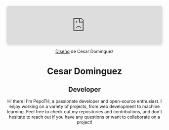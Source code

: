 <div align = "center">
  <div style="position: relative; width: 100%; height: 0; padding-top: 25.0000%;
 padding-bottom: 0; box-shadow: 0 2px 8px 0 rgba(63,69,81,0.16); margin-top: 1.6em; margin-bottom: 0.9em; overflow: hidden;
 border-radius: 8px; will-change: transform;">
  <iframe loading="lazy" style="position: absolute; width: 100%; height: 100%; top: 0; left: 0; border: none; padding: 0;margin: 0;"
    src="https:&#x2F;&#x2F;www.canva.com&#x2F;design&#x2F;DAGDYqLGHio&#x2F;4J5M4qPctI4TO9Xs6whSYA&#x2F;view?embed" allowfullscreen="allowfullscreen" allow="fullscreen">
  </iframe>
</div>
<a href="https:&#x2F;&#x2F;www.canva.com&#x2F;design&#x2F;DAGDYqLGHio&#x2F;4J5M4qPctI4TO9Xs6whSYA&#x2F;view?utm_content=DAGDYqLGHio&amp;utm_campaign=designshare&amp;utm_medium=embeds&amp;utm_source=link" target="_blank" rel="noopener">Diseño</a> de Cesar Dominguez
  <h1>Cesar Dominguez</h1>
  <h2>Developer</h2>
  <p>
    Hi there! I'm PepoTH, a passionate developer and open-source enthusiast. I enjoy working on a variety of projects, from web development to machine learning. Feel free to check out my repositories and contributions, and don't hesitate to reach out if you have any questions or want to collaborate on a project!
  </p>
</div>